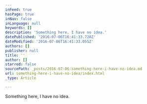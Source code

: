 ```yaml
---
inFeed: true
hasPage: true
inNav: false
inLanguage: null
keywords: []
description: 'Something here, I have no idea.'
datePublished: '2016-07-06T16:41:33.728Z'
dateModified: '2016-07-06T16:41:33.055Z'
authors: []
publisher: null
title: ''
author: []
starred: false
sourcePath: _posts/2016-07-06-something-here-i-have-no-idea.md
url: something-here-i-have-no-idea/index.html
_type: Article

---
```

Something here, I have no idea.